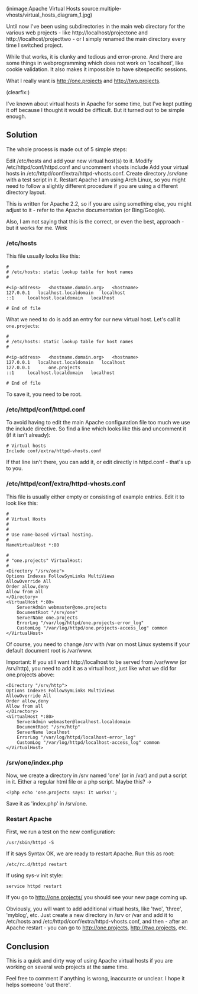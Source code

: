 <!--
Title: Multiple Local Apache Virtual Hosts
Author:
Date: 2011/09/18 03:43:00
Datetime: 2011-09-18
Updated: 2011/09/18 16:58:00
Description: How to set up multiple local virtual hosts with Apache for web development on Linux
Template: post
Disqusid: /multiple-local-apache-virtual-hosts
ogimage: multiple-vhosts/virtual_hosts_diagram_1.jpg
thumb: multiple-vhosts/virtual_hosts_diagram_1_custom.jpg
Keywords: localhost, arch, php, web, virtualhost, apache, linux
Tags: apache, linux, webdev
blogpost: true
published: true
-->
(inimage:Apache Virtual Hosts source:multiple-vhosts/virtual_hosts_diagram_1.jpg)

Until now I've been using subdirectories in the main web directory for the various web projects - like http://localhost/projectone and http://localhost/projecttwo - or I simply renamed the main directory every time I switched project.

While that works, it is clunky and tedious and error-prone. And there are some things in webprogramming which does not work on 'localhost', like cookie validation. It also makes it impossible to have sitespecific sessions.

What I really want is http://one.projects and http://two.projects.

(clearfix:)

I've known about virtual hosts in Apache for some time, but I've kept putting it off because I thought it would be difficult. But it turned out to be simple enough.

## Solution
The whole process is made out of 5 simple steps:

Edit /etc/hosts and add your new virtual host(s) to it.
Modify /etc/httpd/conf/httpd.conf and uncomment vhosts include
Add your virtual hosts in /etc/httpd/conf/extra/httpd-vhosts.conf.
Create directory /srv/one with a test script in it.
Restart Apache
I am using Arch Linux, so you might need to follow a slightly different procedure if you are using a different directory layout.

This is written for Apache 2.2, so if you are using something else, you might adjust to it - refer to the Apache documentation (or Bing/Google).

Also, I am not saying that this is the correct, or even the best, approach - but it works for me. Wink

### /etc/hosts
This file usually looks like this:

    #
    # /etc/hosts: static lookup table for host names
    #

    #<ip-address>	<hostname.domain.org>	<hostname>
    127.0.0.1	localhost.localdomain	localhost
    ::1		localhost.localdomain	localhost

    # End of file

What we need to do is add an entry for our new virtual host. Let's call it `one.projects`:

    #
    # /etc/hosts: static lookup table for host names
    #

    #<ip-address>	<hostname.domain.org>	<hostname>
    127.0.0.1	localhost.localdomain	localhost
    127.0.0.1       one.projects
    ::1		localhost.localdomain	localhost

    # End of file

To save it, you need to be root.

### /etc/httpd/conf/httpd.conf
To avoid having to edit the main Apache configuration file too much we use the include directive. So find a line which looks like this and uncomment it (if it isn't already):

    # Virtual hosts
    Include conf/extra/httpd-vhosts.conf

If that line isn't there, you can add it, or edit directly in httpd.conf - that's up to you.

### /etc/httpd/conf/extra/httpd-vhosts.conf
This file is usually either empty or consisting of example entries. Edit it to look like this:

    #
    # Virtual Hosts
    #
    #
    # Use name-based virtual hosting.
    #
    NameVirtualHost *:80

    #
    # "one.projects" VirtualHost:
    #
    <Directory "/srv/one">
    Options Indexes FollowSymLinks MultiViews
    AllowOverride All
    Order allow,deny
    Allow from all
    </Directory>
    <VirtualHost *:80>
        ServerAdmin webmaster@one.projects
        DocumentRoot "/srv/one"
        ServerName one.projects
        ErrorLog "/var/log/httpd/one.projects-error_log"
        CustomLog "/var/log/httpd/one.projects-access_log" common
    </VirtualHost>

Of course, you need to change /srv with /var on most Linux systems if your default document root is /var/www.

Important: If you still want http://localhost to be served from /var/www (or /srv/http), you need to add it as a virtual host, just like what we did for one.projects above:

    <Directory "/srv/http">
    Options Indexes FollowSymLinks MultiViews
    AllowOverride All
    Order allow,deny
    Allow from all
    </Directory>
    <VirtualHost *:80>
        ServerAdmin webmaster@localhost.localdomain
        DocumentRoot "/srv/http"
        ServerName localhost
        ErrorLog "/var/log/httpd/localhost-error_log"
        CustomLog "/var/log/httpd/localhost-access_log" common
    </VirtualHost>

### /srv/one/index.php
Now, we create a directory in /srv named 'one' (or in /var) and put a script in it. Either a regular html file or a php script. Maybe this? ->

    <?php echo 'one.projects says: It works!';

Save it as 'index.php' in /srv/one.

### Restart Apache
First, we run a test on the new configuration:

    /usr/sbin/httpd -S

If it says Syntax OK, we are ready to restart Apache. Run this as root:

    /etc/rc.d/httpd restart

If using sys-v init style:

    service httpd restart

If you go to http://one.projects/ you should see your new page coming up.

Obviously, you will want to add additional virtual hosts, like 'two', 'three', 'myblog', etc. Just create a new directory in /srv or /var and add it to /etc/hosts and /etc/httpd/conf/extra/httpd-vhosts.conf, and then - after an Apache restart - you can go to http://one.projects, http://two.projects, etc.

## Conclusion
This is a quick and dirty way of using Apache virtual hosts if you are working on several web projects at the same time.

Feel free to comment if anything is wrong, inaccurate or unclear. I hope it helps someone 'out there'.
